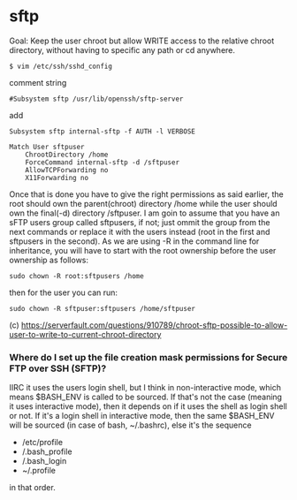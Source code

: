 sftp
====

Goal: Keep the user chroot but allow WRITE access to the relative chroot directory, without having to specific any path or cd anywhere.

`$ vim /etc/ssh/sshd_config`


comment string

`#Subsystem sftp /usr/lib/openssh/sftp-server`

add

`Subsystem sftp internal-sftp -f AUTH -l VERBOSE`
```
Match User sftpuser
    ChrootDirectory /home
    ForceCommand internal-sftp -d /sftpuser
    AllowTCPForwarding no
    X11Forwarding no
```

Once that is done you have to give the right permissions as said earlier, the root should own the parent(chroot) directory /home while the user should own the final(-d) directory /sftpuser. I am goin to assume that you have an sFTP users group called sftpusers, if not; just ommit the group from the next commands or replace it with the users instead (root in the first and sftpusers in the second). As we are using -R in the command line for inheritance, you will have to start with the root ownership before the user ownership as follows:

    sudo chown -R root:sftpusers /home

then for the user you can run:

    sudo chown -R sftpuser:sftpusers /home/sftpuser


(c) <https://serverfault.com/questions/910789/chroot-sftp-possible-to-allow-user-to-write-to-current-chroot-directory>


### Where do I set up the file creation mask permissions for Secure FTP over SSH (SFTP)?

IIRC it uses the users login shell, but I think in non-interactive mode, which means $BASH_ENV is called to be sourced. If that's not the case (meaning it uses interactive mode), then it depends on if it uses the shell as login shell or not.
If it's a login shell in interactive mode, then the same $BASH_ENV will be sourced (in case of bash, ~/.bashrc), 
else it's the sequence 
* /etc/profile
* /.bash_profile
* /.bash_login
* ~/.profile

in that order.